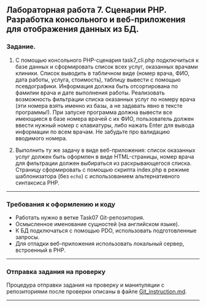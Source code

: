 ## Лабораторная работа 7. Сценарии PHP. Разработка консольного и веб-приложения для отображения данных из БД.

### Задание.
1. С помощью консольного PHP-сценария task7_cli.php подключиться к базе данных и сформировать список всех услуг, оказанных врачами клиники. Список выводить в табличном виде (номер врача, ФИО, дата работы, услуга, стоимость), таблицу вывести с помощью псевдографики. Информация должна быть отсортирована по фамилии врача и дате выполнения работы.
Реализовать возможность фильтрации списка оказанных услуг по номеру врача (эти номера взять именно из базы, а не задавать явно в тексте программы!). При запуске программа должна вывести все имеющиеся в базе номера врачей с их ФИО, пользователь должен ввести нужный номер с клавиатуры, либо нажать Enter для вывода информации по всем врачам. Не забудьте про валидацию вводимого номера.

2. Выполнить ту же задачу в виде веб-приложения: список оказанных услуг должен быть оформлен в виде HTML-страницы, 
номер врача для фильтрации должен выбираться из раскрывающегося списка. Страницу сформировать с помощью скрипта index.php в режиме шаблонизатора (без `echo`) с использованием альтернативного синтаксиса PHP.

* * *
### Требования к оформлению и коду
* Работать нужно в ветке Task07 Git-репозитория.
* Осмысленное именование сущностей (на английском языке).
* К БД подключаться с помощью PDO, использовать подготовленные запросы.
* Для отладки веб-приложения использовать локальный сервер, встроенный в PHP.

* * *

### Отправка задания на проверку
Процедура отправки задания на проверку и манипуляции с репозиториями после проверки описаны в файле [Git_instruction.md](Git_instruction.md).

* * *
